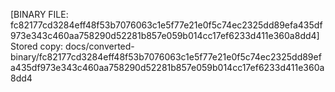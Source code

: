 [BINARY FILE: fc82177cd3284eff48f53b7076063c1e5f77e21e0f5c74ec2325dd89efa435df973e343c460aa758290d52281b857e059b014cc17ef6233d411e360a8dd4]
Stored copy: docs/converted-binary/fc82177cd3284eff48f53b7076063c1e5f77e21e0f5c74ec2325dd89efa435df973e343c460aa758290d52281b857e059b014cc17ef6233d411e360a8dd4
